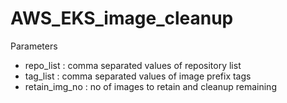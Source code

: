 # AWS_EKS_image_cleanup
Parameters
- repo_list : comma separated values of repository list
- tag_list : comma separated values of image prefix tags
- retain_img_no : no of images to retain and cleanup remaining
